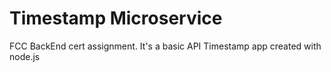 # Timestamp Microservice
FCC BackEnd cert assignment. It's a basic API Timestamp app created with node.js
